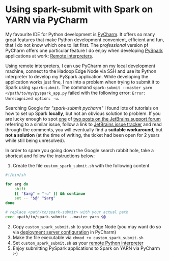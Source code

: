 # Using spark-submit with Spark on YARN via PyCharm

My favourite IDE for Python development is [PyCharm](https://www.jetbrains.com/pycharm/). It offers so many great features that make Python development convenient, efficient and fun, that I do not know which one to list first.  The *professional* version pf PyCharm offers one particular feature I do enjoy when developing [PySpark](http://spark.apache.org/docs/latest/api/python/index.html) applications at work: [Remote interpreters](https://www.jetbrains.com/help/pycharm/configuring-remote-interpreters-via-ssh.html).  

Using remote interpreters, I can use PyCharm on my local development machine, connect to the Hadoop Edge Node via SSH and use its Python interpreter to develop my PySpark application. While developing the application works just fine, I ran into a problem when trying to submit it to Spark using `spark-submit`. The command `spark-submit --master yarn </path/to/my/pyspark_app.py` failed with the following error: `Error: Unrecognized option: -u`.

Searching Google for *"spark-submit pycharm"* I found lots of tutorials on how to set up Spark **locally**, but not an obvious solution to problem. If you are lucky enough to spot [one](https://intellij-support.jetbrains.com/hc/en-us/community/posts/360006925440-How-to-remove-u-when-running-python-script-?page=1#community_comment_360001275260) of [two posts on the JetBrains support forum](https://intellij-support.jetbrains.com/hc/en-us/community/posts/360000044644-PyCharm-remove-python-u-option-with-remote-interpreter) referring to a similar issue, follow a link to [JetBrains issue tracker](https://youtrack.jetbrains.com/issue/PY-28339) and read through the comments, you will eventually find a **suitable workaround**, but **not a solution** (at the time of writing, the ticket had been open for 2 years while still being unresolved). 

In order to spare you going down the Google search rabbit hole, take a shortcut and follow the instructions below:
1. Create the file `custom_spark_submit.sh` with the following content

```bash
#!/bin/sh

for arg do
    shift
    [[ "$arg" = "-u" ]] && continue
    set -- "$@" "$arg"
done

# replace <path/to/spark-submit> with your actual path
exec <path/to/spark-submit> --master yarn $@
```

2. Copy `custom_spark_submit.sh` to your Edge Node (you may want do so via [deployment server configuration](https://www.jetbrains.com/help/pycharm/creating-a-remote-server-configuration.html) in PyCharm)
3. Make the file executable via `chmod +x custom_spark_submit.sh`
4. Set `custom_spark_submit.sh` as your [remote Python interpreter](https://www.jetbrains.com/help/pycharm/configuring-remote-interpreters-via-ssh.html)
5. Enjoy submitting PySpark applications to Spark on YARN via PyCharm :-)

